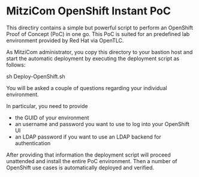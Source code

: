 # MitziCom OpenShift Instant PoC

This directiry contains a simple but powerful script to perform an OpenShift
Proof of Concept (PoC) in one go. This PoC is suited for an predefined lab
environment provided by Red Hat via OpenTLC.

As MitziCom administrator, you copy this directory to your bastion host
and start the automatic deployment by executing the deployment script as
follows:

  sh Deploy-OpenShift.sh

You will be asked a couple of questions regarding your individual environment.

In particular, you need to provide 
* the GUID of your environment
* an username and password you want to use to log into your OpenShift UI
* an LDAP password if you want to use an LDAP backend for authentication

After providing that information the deployment script will proceed unattended
and install the entire PoC environment. Then a number of OpenShift use cases is
automatically deployed and verified.


